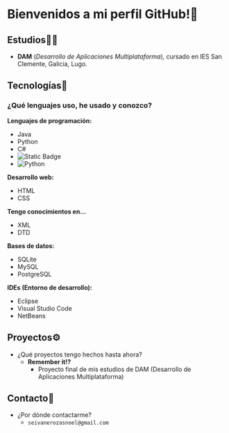 # Bienvenidos a mi perfil GitHub!👋

## Estudios🧑‍🎓
- **DAM** (_Desarrollo de Aplicaciones Multiplataforma_), cursado en IES San Clemente, Galicia, Lugo.

## Tecnologías🧾
### ¿Qué lenguajes uso, he usado y conozco?

**Lenguajes de programación:**
- Java
- Python
- C#
- ![Static Badge](https://img.shields.io/badge/:badgeContent)
- ![Python](https://img.shields.io/badge/Python-3776AB?style=for-the-badge&logo=python&logoColor=white)



**Desarrollo web:**
- HTML
- CSS

**Tengo conocimientos en…**
- XML
- DTD

**Bases de datos:**
- SQLite
- MySQL
- PostgreSQL

**IDEs (Entorno de desarrollo):**
- Eclipse
- Visual Studio Code
- NetBeans

## Proyectos⚙️
- ¿Qué proyectos tengo hechos hasta ahora?
  - **Remember it!?**
    - Proyecto final de mis estudios de DAM (Desarrollo de Aplicaciones Multiplataforma)

## Contacto📨
- ¿Por dónde contactarme?
  - `seivanerozasnoel@gmail.com`
